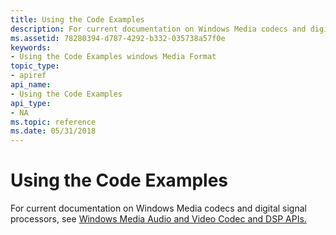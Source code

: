 ```yaml
---
title: Using the Code Examples
description: For current documentation on Windows Media codecs and digital signal processors, see Windows Media Audio and Video Codec and DSP APIs.
ms.assetid: 78280394-d787-4292-b332-035738a57f0e
keywords:
- Using the Code Examples windows Media Format
topic_type:
- apiref
api_name:
- Using the Code Examples
api_type:
- NA
ms.topic: reference
ms.date: 05/31/2018
---
```


# Using the Code Examples

For current documentation on Windows Media codecs and digital signal processors, see [Windows Media Audio and Video Codec and DSP APIs.](/previous-versions//dd464626(v=vs.85))

 

 

